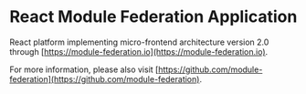 # React Module Federation Application

React platform implementing micro-frontend architecture version 2.0 through [https://module-federation.io](https://module-federation.io).

For more information, please also visit [https://github.com/module-federation](https://github.com/module-federation).
